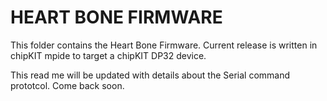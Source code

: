 # HEART BONE FIRMWARE

This folder contains the Heart Bone Firmware. Current release is written in chipKIT mpide to target a chipKIT DP32 device.

This read me will be updated with details about the Serial command prototcol. Come back soon.